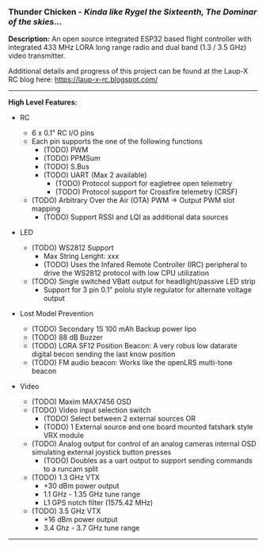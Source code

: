 ### **Thunder Chicken** - *Kinda like Rygel the Sixteenth, The Dominar of the skies...*

**Description:** An open source integrated ESP32 based flight controller with integrated 433 MHz LORA long range radio and dual band (1.3 / 3.5 GHz) video transmitter.

Additional details and progress of this project can be found at the Laup-X RC blog here: https://laup-x-rc.blogspot.com/

---

**High Level Features:**
* RC
	* 6 x 0.1" RC I/O pins
	* Each pin supports the one of the following functions
		* (TODO) PWM
		* (TODO) PPMSum
		* (TODO) S.Bus
		* (TODO) UART (Max 2 available)
			* (TODO) Protocol support for eagletree open telemetry
			* (TODO) Protocol support for Crossfire telemetry (CRSF)
	* (TODO) Arbitrary Over the Air (OTA) PWM -> Output PWM slot mapping
		* (TODO) Support RSSI and LQI as additional data sources

* LED
	* (TODO) WS2812 Support
		* Max String Lenght: xxx
		* (TODO) Uses the Infared Remote Controller (IRC) peripheral to drive the WS2812 protocol with low CPU utilization
	* (TODO) Single switched VBatt output for headlight/passive LED strip
		* Support for 3 pin 0.1" pololu style regulator for alternate voltage output

* Lost Model Prevention
	* (TODO) Secondary 1S 100 mAh Backup power lipo 
	* (TODO) 88 dB Buzzer
	* (TODO) LORA SF12 Position Beacon: A very robus low datarate digital becon sending the last know position
	* (TODO) FM audio beacon: Works like the openLRS multi-tone beacon

* Video
	* (TODO) Maxim MAX7456 OSD
	* (TODO) Video input selection switch
		* (TODO) Select between 2 external sources
			OR
		* (TODO) 1 External source and one board mounted fatshark style VRX module
	* (TODO) Analog output for control of an analog cameras internal OSD simulating external joystick button presses
		* (TODO) Doubles as a uart output to support sending commands to a runcam split
	* (TODO) 1.3 GHz VTX
		* +30 dBm power output
		* 1.1 GHz - 1.35 GHz tune range
		* L1 GPS notch filter (1575.42 MHz)
	* (TODO) 3.5 GHz VTX
		* +16 dBm power output
		* 3.4 Ghz - 3.7 GHz tune range


---




